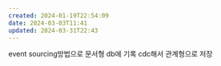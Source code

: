 ```yaml
---
created: 2024-01-19T22:54:09
date: 2024-03-03T11:41
updated: 2024-03-31T22:43
---
```

event sourcing방법으로 문서형 db에 기록
cdc해서 관계형으로 저장